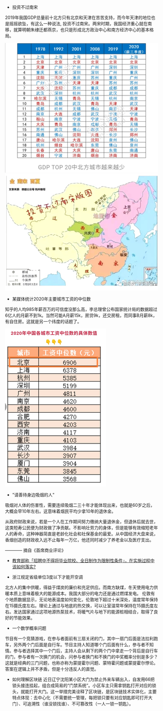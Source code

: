 * 投资不过南宋

2019年我国GDP总量前十北方只有北京和天津在苦苦支持，而今年天津的地位也是摇摇欲坠，有这么一种说法, 投资不过南宋。两宋时期，我国经济重心就在南移，就算明朝朱棣迁都燕京，也只是形成北方政治中心和南方经济中心的基本格局。

![Top20](./imgs/2.jpg) ![南宋](./imgs/1.jpg)

* 某媒体统计2020年主要城市工资的中位数

知乎的人均985年薪百万的可信度没那么高，李总理曾公布国家统计局的数据超过6亿人的月薪不到1k。当然可能A月薪15k，房贷9k，还交房租，而同事B月薪8k，有自住房。这就是另一个纬度的话题了。

![中位数](./imgs/3.jpg)

* "请善待身边吸烟的人"

吸烟对人体的伤害性，需要连续吸烟二三十年才能体现出来，也就是60岁之后，大概会早10年左右。这意味着烟民平均少拿10年的退休金。
  
从政府财政来说，若是一个人在工作期间努力缴纳大量退休金，但退休后就去世，这类短寿公民便为财政做了净贡献。不影响壮劳力的身体，但是能够有效缩短老年人的寿命，这种神器简直是老龄化社会和社保基金的最爱。从中国经济大盘来说，香烟创造的财政收入远不止每年一万亿，他还同时减少了养老金以及医疗支出。

  ———— 摘自《首席商业评论》
  

* [教育部称「招聘中不得将毕业院校、全日制作为限制性条件」，在实施过程中该如何落实?](https://www.zhihu.com/question/432880029/answer/1607390298])

* 浙江规定省级单位3度以下才能开空调

 北方人的集中供暖，得益于煤炭的廉价和充足供应。而南方缺煤，冬天使用电力供暖本质上意味着极大的能源成本。我国大部分的电力还是通过燃煤发电。
 伦敦有个地质数据显示，无论地表温度如何变化，伦敦地下超过十米深处，温度常年保持在15摄氏度左右。理论上通过与地底的热交换，可以让室温常年保持在15摄氏度左右。发达国家通过这项地源热泵技术，将暖气片与地下的能源桩相结合，取得了良好的节能效果。

* 一个数学概率问题

节目有一个竞猜游戏，在参与者面前有三扇关闭的门，其中一扇门后面是法拉利跑车，另外两个门后面是自行车。节目主持人知道哪个门后面有什么，参与者不知情。参与者选择其中一个门后，主持人会从剩下的两个门中拿走一个背后是自行车的门，参与者有一次换门的机会，问参与者换门和不换门的中奖概率分别是多少？
  这就是经典的三门问题，也称亦称为蒙提霍尔问题、蒙特霍问题或蒙提霍尔悖论。答案在逻辑上并不矛盾，但是十分违反人的直觉。

- 如何理解区块链
 近日辽宁沈阳某小区大门为禁止外来车辆出入，自发用66把锁头接连挂起，组合成简易的“门禁系统”。小区车主只需拿钥匙打开对应的锁头，就能打开大门。这一举措完美诠释了区块链，是区块链技术实体化，主要特点体现：去中心化（不需要统一管理，每把锁只要有对应钥匙即可打开大门）、可追溯性（谁没锁找谁）、不可篡改性（一人一锁一钥匙）。
